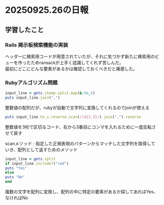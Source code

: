 # 20250925.26の日報
## 学習したこと
### Rails 掲示板検索機能の実装
ヘッダーに検索用コードが用意されていたが、それに気づかず新たに検索用のビューを作ったためransackが上手く認識してくれず苦しんだ。  
最初にどこにどんな要素があるかは確認しておくべきだと痛感した。
### Rubyアルゴリズム問題
```ruby
input_line = gets.chomp.split.map(&:to_i)
puts input_line.join(",")  
```

整数値の配列だが、rubyが自動で文字列に変換してくれるのでjoinが使える

```ruby
puts input_line.to_s.reverse.scan(/\d{1,3}/).join(",").reverse
```
整数値を3桁で区切るコード、右から3番目にコンマを入れるために一度反転させて戻す

scanメソッド : 指定した正規表現のパターンからマッチした文字列を取得していき、配列として返すためのメソッド

```ruby
input_line = gets.split
if input_line.include?("red")
puts "Yes"
else
puts "No"
end
```

複数の文字を配列に変換し、配列の中に特定の要素があるか探してあればYes、なければNo